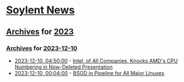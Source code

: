 # [Soylent News](../../../README.md)

## [Archives](../../index.md) for [2023](../index.md)

### [Archives](../../index.md) for [2023-12-10](index.md)

* [2023-12-10, 04:50:00](https://soylentnews.org/article.pl?sid=23/12/09/0351211&from=rss) - [Intel, of All Companies, Knocks AMD's CPU Numbering in Now-Deleted Presentation](https://soylentnews.org/article.pl?sid=23/12/09/0351211&from=rss)
* [2023-12-10, 00:04:00](https://soylentnews.org/article.pl?sid=23/12/09/0347224&from=rss) - [BSOD in Pipeline for All Major Linuxes](https://soylentnews.org/article.pl?sid=23/12/09/0347224&from=rss)
